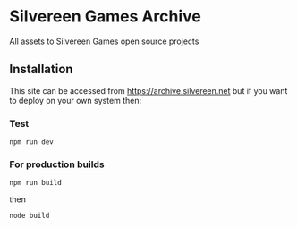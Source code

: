 # Silvereen Games Archive

All assets to Silvereen Games open source projects

## Installation

This site can be accessed from https://archive.silvereen.net but if you want to deploy on your own system then:

### Test

`npm run dev`

### For production builds

`npm run build`

then

`node build`
